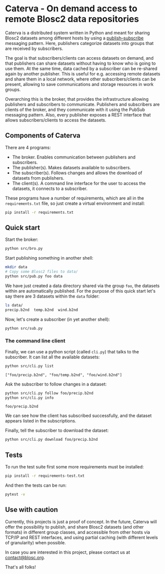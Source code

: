 # Caterva - On demand access to remote Blosc2 data repositories

Caterva is a distributed system written in Python and meant for sharing Blosc2 datasets among different hosts by using a [publish–subscribe](https://en.wikipedia.org/wiki/Publish–subscribe_pattern) messaging pattern.  Here, publishers categorize datasets into groups that are received by subscribers.

The goal is that subscribers/clients can access datasets on demand, and that publishers can share datasets without having to know who is going to use them.  At the same time, data cached by a subscriber can be re-shared again by another publisher. This is useful for e.g. accessing remote datasets and share them in a local network, where other subscribers/clients can be present, allowing to save communications and storage resources in work groups.

Overarching this is the broker, that provides the infrastructure allowing publishers and subscribers to communicate.  Publishers and subscribers are clients of the broker, and they communicate with it using the PubSub messaging pattern.  Also, every publisher exposes a REST interface that allows subscribers/clients to access the datasets.

## Components of Caterva

There are 4 programs:

- The broker. Enables communication between publishers and subscribers.
- The publisher(s). Makes datasets available to subscribers.
- The subscriber(s). Follows changes and allows the download of datasets from publishers.
- The client(s). A command line interface for the user to access the datasets, it connects
  to a subscriber.

These programs have a number of requirements, which are all in the `requirements.txt`
file, so just create a virtual environment and install:

```bash
pip install -r requirements.txt
```

## Quick start

Start the broker:

```bash
python src/bro.py
```

Start publishing something in another shell:

```bash
mkdir data
# Copy some Blosc2 files to data/
python src/pub.py foo data
```

We have just created a data directory shared via the group `foo`, the datasets within are
automatically published. For the purpose of this quick start let's say there are 3
datasets within the `data` folder:

```bash
ls data/
precip.b2nd  temp.b2nd  wind.b2nd
```

Now, let's create a subscriber (in yet another shell):

```bash
python src/sub.py
```

### The command line client

Finally, we can use a python script (called `cli.py`) that talks to the subscriber.
It can list all the available datasets:

```bash
python src/cli.py list
```

```
["foo/precip.b2nd", "foo/temp.b2nd", "foo/wind.b2nd"]
```

Ask the subscriber to follow changes in a dataset:

```bash
python src/cli.py follow foo/precip.b2nd
python src/cli.py info
```

```
foo/precip.b2nd
```

We can see how the client has subscribed successfully, and the dataset appears listed in
the subscriptions.

Finally, tell the subscriber to download the dataset:

```bash
python src/cli.py download foo/precip.b2nd
```

## Tests

To run the test suite first some more requirements must be installed:

```bash
pip install -r requirements-test.txt
```

And then the tests can be run:

```bash
pytest -v
```

## Use with caution

Currently, this projects is just a proof of concept.  In the future, Caterva will offer the possibility to publish, and share Blosc2 datasets (and other formats) in different group classes, and accessible from other hosts via TCP/IP and REST interfaces, and using partial caching (with different levels of granularity) when possible.

In case you are interested in this project, please contact us at contact@blosc.org.

That's all folks!
